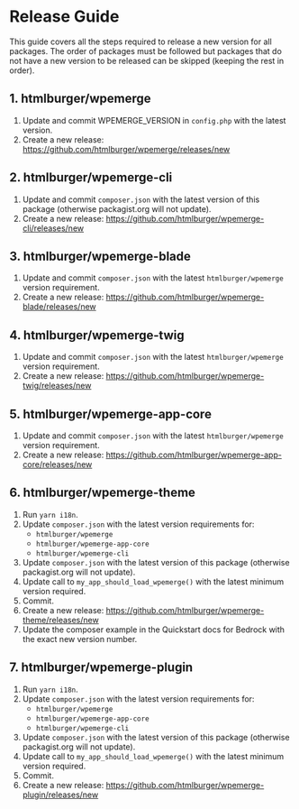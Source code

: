 # Release Guide

This guide covers all the steps required to release a new version for all packages. The order of packages must be followed but packages that do not have a new version to be released can be skipped (keeping the rest in order).

## 1. htmlburger/wpemerge

1. Update and commit WPEMERGE_VERSION in `config.php` with the latest version.
2. Create a new release: https://github.com/htmlburger/wpemerge/releases/new

## 2. htmlburger/wpemerge-cli

1. Update and commit `composer.json` with the latest version of this package (otherwise packagist.org will not update).
2. Create a new release: https://github.com/htmlburger/wpemerge-cli/releases/new

## 3. htmlburger/wpemerge-blade

1. Update and commit `composer.json` with the latest `htmlburger/wpemerge` version requirement.
2. Create a new release: https://github.com/htmlburger/wpemerge-blade/releases/new

## 4. htmlburger/wpemerge-twig

1. Update and commit `composer.json` with the latest `htmlburger/wpemerge` version requirement.
2. Create a new release: https://github.com/htmlburger/wpemerge-twig/releases/new

## 5. htmlburger/wpemerge-app-core

1. Update and commit `composer.json` with the latest `htmlburger/wpemerge` version requirement.
2. Create a new release: https://github.com/htmlburger/wpemerge-app-core/releases/new

## 6. htmlburger/wpemerge-theme

1. Run `yarn i18n`.
2. Update `composer.json` with the latest version requirements for:
    - `htmlburger/wpemerge`
    - `htmlburger/wpemerge-app-core`
    - `htmlburger/wpemerge-cli`
3. Update `composer.json` with the latest version of this package (otherwise packagist.org will not update).
4. Update call to `my_app_should_load_wpemerge()` with the latest minimum version required.
5. Commit.
6. Create a new release: https://github.com/htmlburger/wpemerge-theme/releases/new
7. Update the composer example in the Quickstart docs for Bedrock with the exact new version number.

## 7. htmlburger/wpemerge-plugin

1. Run `yarn i18n`.
2. Update `composer.json` with the latest version requirements for:
    - `htmlburger/wpemerge`
    - `htmlburger/wpemerge-app-core`
    - `htmlburger/wpemerge-cli`
3. Update `composer.json` with the latest version of this package (otherwise packagist.org will not update).
4. Update call to `my_app_should_load_wpemerge()` with the latest minimum version required.
5. Commit.
6. Create a new release: https://github.com/htmlburger/wpemerge-plugin/releases/new
